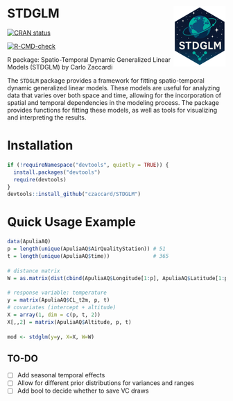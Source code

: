 
<!-- README.md is generated from README.Rmd. Please edit that file -->

# STDGLM <a href="https://czaccard.github.io/STDGLM/"><img src="man/figures/logo.png" align="right" height="139" alt="STDGLM website" /></a>

<!-- badges: start -->

[![CRAN
status](https://www.r-pkg.org/badges/version/STDGLM)](https://CRAN.R-project.org/package=STDGLM)
<!-- [![Codecov test coverage](https://codecov.io/gh/czaccard/STDGLM/graph/badge.svg)](https://app.codecov.io/gh/czaccard/STDGLM) -->
[![R-CMD-check](https://github.com/czaccard/STDGLM/actions/workflows/R-CMD-check.yaml/badge.svg)](https://github.com/czaccard/STDGLM/actions/workflows/R-CMD-check.yaml)
<!-- badges: end -->

R package: Spatio-Temporal Dynamic Generalized Linear Models (STDGLM) by
Carlo Zaccardi

The `STDGLM` package provides a framework for fitting spatio-temporal
dynamic generalized linear models. These models are useful for analyzing
data that varies over both space and time, allowing for the
incorporation of spatial and temporal dependencies in the modeling
process. The package provides functions for fitting these models, as
well as tools for visualizing and interpreting the results.

# Installation

``` r
if (!requireNamespace("devtools", quietly = TRUE)) {
  install.packages("devtools")
  require(devtools)
}
devtools::install_github("czaccard/STDGLM")
```

# Quick Usage Example

``` r
data(ApuliaAQ)
p = length(unique(ApuliaAQ$AirQualityStation)) # 51
t = length(unique(ApuliaAQ$time))              # 365

# distance matrix
W = as.matrix(dist(cbind(ApuliaAQ$Longitude[1:p], ApuliaAQ$Latitude[1:p])))

# response variable: temperature
y = matrix(ApuliaAQ$CL_t2m, p, t)
# covariates (intercept + altitude)
X = array(1, dim = c(p, t, 2))
X[,,2] = matrix(ApuliaAQ$Altitude, p, t)

mod <- stdglm(y=y, X=X, W=W)
```

## TO-DO

- [ ] Add seasonal temporal effects
- [ ] Allow for different prior distributions for variances and ranges
- [ ] Add bool to decide whether to save VC draws

